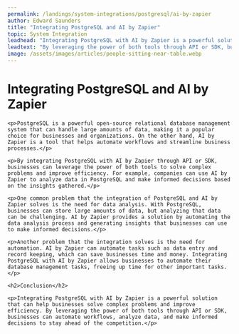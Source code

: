 ```yaml
---
permalink: /landings/system-integrations/postgresql/ai-by-zapier
author: Edward Saunders
title: "Integrating PostgreSQL and AI by Zapier"
topic: System Integration
leadhead: "Integrating PostgreSQL with AI by Zapier is a powerful solution that can help businesses solve complex problems and improve efficiency"
leadtext: "By leveraging the power of both tools through API or SDK, businesses can automate workflows, analyze data, and make informed decisions to stay ahead of the competition."
image: /assets/images/articles/people-sitting-near-table.webp
---
```

<div class="arttext">	<h1>Integrating PostgreSQL and AI by Zapier</h1>

	<p>PostgreSQL is a powerful open-source relational database management system that can handle large amounts of data, making it a popular choice for businesses and organizations. On the other hand, AI by Zapier is a tool that helps automate workflows and streamline business processes.</p>

	<p>By integrating PostgreSQL with AI by Zapier through API or SDK, businesses can leverage the power of both tools to solve complex problems and improve efficiency. For example, companies can use AI by Zapier to analyze data in PostgreSQL and make informed decisions based on the insights gathered.</p>

	<p>One common problem that the integration of PostgreSQL and AI by Zapier solves is the need for data analysis. With PostgreSQL, businesses can store large amounts of data, but analyzing that data can be challenging. AI by Zapier provides a solution by automating the data analysis process and generating insights that businesses can use to make informed decisions.</p>

	<p>Another problem that the integration solves is the need for automation. AI by Zapier can automate tasks such as data entry and record keeping, which can save businesses time and money. Integrating PostgreSQL with AI by Zapier allows businesses to automate their database management tasks, freeing up time for other important tasks.</p>

	<h2>Conclusion</h2>

	<p>Integrating PostgreSQL with AI by Zapier is a powerful solution that can help businesses solve complex problems and improve efficiency. By leveraging the power of both tools through API or SDK, businesses can automate workflows, analyze data, and make informed decisions to stay ahead of the competition.</p>

</div>